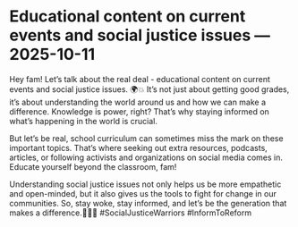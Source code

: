 # Educational content on current events and social justice issues — 2025-10-11

Hey fam! Let’s talk about the real deal - educational content on current events and social justice issues. 🌍💥 It’s not just about getting good grades, it’s about understanding the world around us and how we can make a difference. Knowledge is power, right? That’s why staying informed on what’s happening in the world is crucial.

But let’s be real, school curriculum can sometimes miss the mark on these important topics. That’s where seeking out extra resources, podcasts, articles, or following activists and organizations on social media comes in. Educate yourself beyond the classroom, fam!

Understanding social justice issues not only helps us be more empathetic and open-minded, but it also gives us the tools to fight for change in our communities. So, stay woke, stay informed, and let’s be the generation that makes a difference.✊🏽💜 #SocialJusticeWarriors #InformToReform